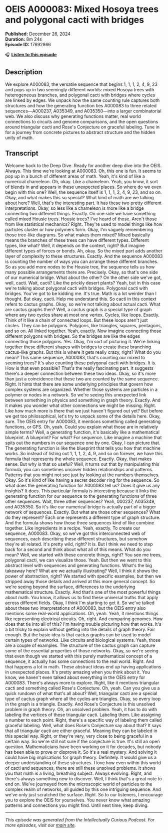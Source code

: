 # OEIS A000083: Mixed Hosoya trees and polygonal cacti with bridges

**Published:** December 26, 2024  
**Duration:** 8m 24s  
**Episode ID:** 17692866

🎧 **[Listen to this episode](https://intellectuallycurious.buzzsprout.com/2529712/episodes/17692866-oeis-a000083-mixed-hosoya-trees-and-polygonal-cacti-with-bridges)**

## Description

We explore A000083, the versatile sequence that begins 1, 1, 1, 2, 4, 9, 23 and pops up in two seemingly different worlds: mixed Hosoya trees with heterogeneous branches, and polygonal cacti with bridges where cycles are linked by edges. We unpack how the same counting rule captures both structures and how the generating function ties A000083 to three related sequences—A000237, A035349, and A035350—into a larger combinatorial web. We also discuss why generating functions matter, real world connections to circuits and genome comparisons, and the open questions around triangular cacti and Rose's Conjecture on graceful labeling. Tune in for a journey from concrete pictures to abstract structure and the hidden unity of math.

## Transcript

Welcome back to the Deep Dive. Ready for another deep dive into the OEIS. Always. This time we're looking at A000083. Oh, this one is fun. It seems to pop up in a bunch of different areas of math. Yeah, it's kind of like a numerical chameleon. Oh, okay. Like a chameleon. Yeah, you know, it sort of blends in and appears in these unexpected places. So where do we even begin with this one? Well, the sequence itself is 1, 1, 1, 2, 4, 9, 23, and so on. Okay, and what makes this so special? What kind of math are we talking about here? Well, that's the interesting part. It has these two pretty different interpretations. Okay, so less like a chameleon is more like a bridge connecting two different things. Exactly. On one side we have something called mixed Housie trees. Housie trees? I've heard of those. Aren't those from like statistical mechanics? Right. They're used to model things like how particles cluster or how polymers form. Okay, I'm vaguely remembering those tree-like diagrams. So what makes them mixed? Mixed basically means the branches of these trees can have different types. Different types, like what? Well, it depends on the context, right? But imagine different types of forces or bonds. Ah, okay. So the mixed part adds another layer of complexity to these structures. Exactly. And the sequence A000083 is counting the number of ways you can arrange these different branches. So as you add more nodes to the Housie tree, the sequence tells us how many possible arrangements there are. Precisely. Okay, so that's one side of our numerical bridge. What about the other? On the other side we've got, well, cacti. Wait, cacti? Like the prickly desert plants? Yeah, but in this case we're talking about polygonal cacti with bridges. Polygonal cacti with bridges. You've got to be kidding me. It's true. Math is a lot weirder than I thought. But okay, cacti. Help me understand this. So cacti in this context refers to cactus graphs. Okay, so we're not talking about actual cacti. What are cactus graphs then? Well, a cactus graph is a special type of graph where any two cycles share at most one vertex. Cycles, like loops. Exactly. Think of it like a chain of connected loops. But these loops aren't just circles. They can be polygons. Polygons, like triangles, squares, pentagons, and so on. All linked together. Yeah, exactly. Now imagine connecting those different polygons with bridges. So the bridges are like the edges connecting those polygons. Yes. Okay, I'm sort of picturing it. We're linking together these different shapes with bridges to create these branching cactus-like graphs. But this is where it gets really crazy, right? What do you mean? This same sequence, A000083, that's counting our mixed to seeming trees? It's also counting these polygonal cacti with bridges. It is. How is that even possible? That's the really fascinating part. It suggests there's a deeper connection between these two ideas. Okay, so it's more than just a coincidence that these two are counted by the same sequence. Right. It hints that there are some underlying principles that govern how complex systems are organized. Whether those systems are particles in a polymer or nodes in a network. So we're seeing this unexpected link between something in physics and something in graph theory. Exactly. And it makes you wonder what other connections we might be missing. Right. Like how much more is there that we just haven't figured out yet? But before we get too philosophical, let's try to unpack some of the details here. Okay, sure. The OEIS entry for A000083, it mentions something called generating functions, or GFS. Oh, yeah. Could you explain what those are in relatively simple terms? Well, a generating function, it's basically like a mathematical blueprint. A blueprint? For what? For sequence. Like imagine a machine that spits out the numbers in our sequence one by one. Okay, I can picture that. The generating function is like the blueprint that tells you how that machine works. So instead of listing out 1, 1, 1, 2, 4, 9, and so on forever, we have this formula that represents the whole sequence. Exactly. Okay, that makes sense. But why is that so useful? Well, it turns out that by manipulating this formula, you can sometimes uncover hidden relationships and patterns. Patterns that you might not see just by looking at the numbers themselves. Okay. So it's kind of like having a secret decoder ring for the sequence. So what does the generating function for A000083 tell us? Does it give us any insights? It does. This particular formula is interesting because it links the generating function for our sequence to the generating functions of three other sequences. Wait, three other sequences? Yeah, 000237, A035349, and A035350. So it's like our numerical bridge is actually part of a bigger network of sequences. Exactly. But what are those other sequences? What do they represent? Each one represents a different type of graph structure. And the formula shows how those three sequences kind of like combine together. Like ingredients in a recipe. Yeah, exactly. To create our sequence, A000083. Okay, so we've got this interconnected web of sequences, each describing these different structures, but somehow they're all related. It's pretty wild, right? It is. But I think we need to step back for a second and think about what all of this means. What do you mean? Well, we started with these concrete things, right? You see me trees, polygonal cacti, we can visualize those. Yeah. But then we went to this abstract level with sequences and generating functions. What's the big takeaway here? What are we actually illustrating? Well, I think it shows the power of abstraction, right? We started with specific examples, but then we stripped away those details and arrived at this more general concept. So we're seeing beyond the surface, differences to the underlying mathematical structure. Exactly. And that's one of the most powerful things about math. You know, it allows us to find these universal truths that apply across different fields. Okay, I think I'm starting to get it. So we've talked about these two interpretations of A000083, but the OEIS entry also mentions some real-world applications. Oh, yeah. Yeah, it mentions things like representing electrical circuits. Oh, right. And comparing genomes. How does that tie into all of this? I'm having trouble picturing how that works. It's a bit tricky to explain without getting into the details of graph theory. Fair enough. But the basic idea is that cactus graphs can be used to model certain types of networks. Like circuits and biological systems. Yeah, those are a couple of examples. The structure of the cactus graph can capture some of the essential properties of those networks. Okay, so we're seeing that even though we started with this purely mathematical concept of a sequence, it actually has some connections to the real world. Right. And that happens a lot in math. These abstract ideas end up having applications in unexpected places. It's pretty amazing when you think about it. You know, we haven't even talked about everything in the OEIS entry for A000083. There's always more to explore. Right, like it mentions triangular cacti and something called Rose's Conjecture. Oh, yeah. Can you give us a quick rundown of what that's all about? Well, triangular cacti are a special type of cactus graph where all the cycles are triangles. Okay, so every loop in the graph is a triangle. Exactly. And Rose's Conjecture is this unsolved problem in graph theory. Oh, an unsolved problem. Yeah, it has to do with labeling the vertices of these triangular cacti. Labeling them. Like assigning a number to each point. Right, there's a specific way of labeling them called graceful labeling. Well, what does Rose's Conjecture say about that? It says that all triangular cacti are either graceful. Meaning they can be labeled in this special way. Right, or they're very, very close to being graceful in a certain way. So we're still not sure if the conjecture is true. It's still an open question. Mathematicians have been working on it for decades, but nobody has been able to prove or disprove it. So it's a real mystery. And solving it could have big implications for graph theory. Definitely. It would give us a deeper understanding of these structures. I love how even within this world of cacti and sequences, there are still these unsolved problems. It shows you that math is a living, breathing subject. Always evolving. Right, and there's always something new to discover. Well, I think that's a great note to end on. We've journeyed from the microscopic world of particles to the complex realm of networks, all guided by this one intriguing sequence. And we've only just scratched the surface. Right. So to our listeners, I encourage you to explore the OEIS for yourselves. You never know what amazing patterns and connections you might find. Until next time, keep diving.

---
*This episode was generated from the Intellectually Curious Podcast. For more episodes, visit our [main site](https://intellectuallycurious.buzzsprout.com).*

